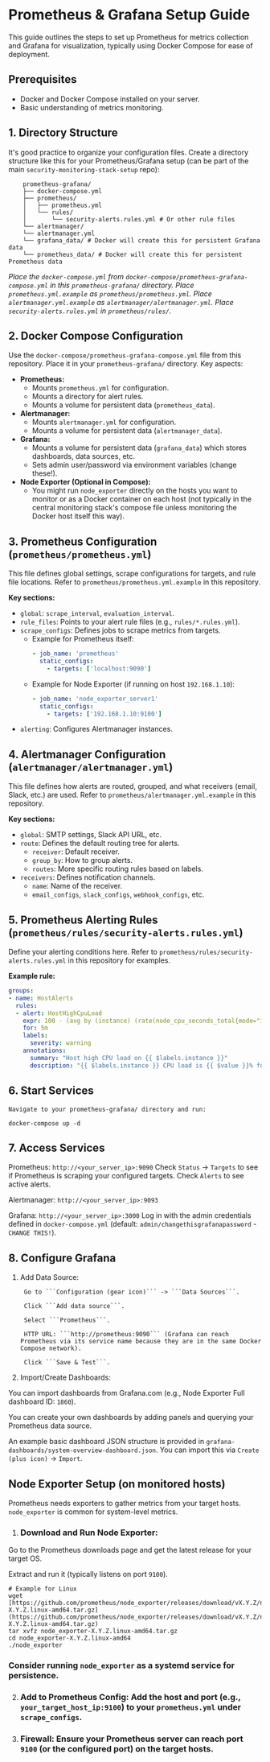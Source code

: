 # Prometheus & Grafana Setup Guide

This guide outlines the steps to set up Prometheus for metrics collection and Grafana for visualization, typically using Docker Compose for ease of deployment.

## Prerequisites

* Docker and Docker Compose installed on your server.
* Basic understanding of metrics monitoring.

## 1. Directory Structure

It's good practice to organize your configuration files. Create a directory structure like this for your Prometheus/Grafana setup (can be part of the main `security-monitoring-stack-setup` repo):

```
	prometheus-grafana/
	├── docker-compose.yml
	├── prometheus/
	│   ├── prometheus.yml
	│   └── rules/
	│       └── security-alerts.rules.yml # Or other rule files
	└── alertmanager/
	└──	alertmanager.yml
	└── grafana_data/ # Docker will create this for persistent Grafana data
	└── prometheus_data/ # Docker will create this for persistent Prometheus data
```

*Place the `docker-compose.yml` from `docker-compose/prometheus-grafana-compose.yml` in this `prometheus-grafana/` directory.*
*Place `prometheus.yml.example` as `prometheus/prometheus.yml`.*
*Place `alertmanager.yml.example` as `alertmanager/alertmanager.yml`.*
*Place `security-alerts.rules.yml` in `prometheus/rules/`.*

## 2. Docker Compose Configuration

Use the `docker-compose/prometheus-grafana-compose.yml` file from this repository. Place it in your `prometheus-grafana/` directory. Key aspects:

* **Prometheus:**
    * Mounts `prometheus.yml` for configuration.
    * Mounts a directory for alert rules.
    * Mounts a volume for persistent data (`prometheus_data`).
* **Alertmanager:**
    * Mounts `alertmanager.yml` for configuration.
    * Mounts a volume for persistent data (`alertmanager_data`).
* **Grafana:**
    * Mounts a volume for persistent data (`grafana_data`) which stores dashboards, data sources, etc.
    * Sets admin user/password via environment variables (change these!).
* **Node Exporter (Optional in Compose):**
    * You might run `node_exporter` directly on the hosts you want to monitor or as a Docker container on each host (not typically in the central monitoring stack's compose file unless monitoring the Docker host itself this way).

## 3. Prometheus Configuration (`prometheus/prometheus.yml`)

This file defines global settings, scrape configurations for targets, and rule file locations.
Refer to `prometheus/prometheus.yml.example` in this repository.

**Key sections:**
* `global`: `scrape_interval`, `evaluation_interval`.
* `rule_files`: Points to your alert rule files (e.g., `rules/*.rules.yml`).
* `scrape_configs`: Defines jobs to scrape metrics from targets.
    * Example for Prometheus itself:
      ```yaml
      - job_name: 'prometheus'
        static_configs:
          - targets: ['localhost:9090']
      ```
    * Example for Node Exporter (if running on host `192.168.1.10`):
      ```yaml
      - job_name: 'node_exporter_server1'
        static_configs:
          - targets: ['192.168.1.10:9100']
      ```
* `alerting`: Configures Alertmanager instances.

## 4. Alertmanager Configuration (`alertmanager/alertmanager.yml`)

This file defines how alerts are routed, grouped, and what receivers (email, Slack, etc.) are used.
Refer to `prometheus/alertmanager.yml.example` in this repository.

**Key sections:**
* `global`: SMTP settings, Slack API URL, etc.
* `route`: Defines the default routing tree for alerts.
    * `receiver`: Default receiver.
    * `group_by`: How to group alerts.
    * `routes`: More specific routing rules based on labels.
* `receivers`: Defines notification channels.
    * `name`: Name of the receiver.
    * `email_configs`, `slack_configs`, `webhook_configs`, etc.

## 5. Prometheus Alerting Rules (`prometheus/rules/security-alerts.rules.yml`)

Define your alerting conditions here.
Refer to `prometheus/rules/security-alerts.rules.yml` in this repository for examples.

**Example rule:**
```yaml
groups:
- name: HostAlerts
  rules:
  - alert: HostHighCpuLoad
    expr: 100 - (avg by (instance) (rate(node_cpu_seconds_total{mode="idle"}[5m])) * 100) > 80
    for: 5m
    labels:
      severity: warning
    annotations:
      summary: "Host high CPU load on {{ $labels.instance }}"
      description: "{{ $labels.instance }} CPU load is {{ $value }}% for the last 5 minutes."
```


## 6. Start Services

	Navigate to your prometheus-grafana/ directory and run:
```
docker-compose up -d
```

## 7. Access Services

Prometheus: ```http://<your_server_ip>:9090```
		Check ```Status``` -> ```Targets``` to see if Prometheus is scraping your configured targets.
		Check ```Alerts``` to see active alerts.

Alertmanager: ```http://<your_server_ip>:9093```

Grafana: ```http://<your_server_ip>:3000```
		Log in with the admin credentials defined in ```docker-compose.yml``` (default: ```admin/changethisgrafanapassword``` - ```CHANGE THIS!```).



## 8. Configure Grafana

1. Add Data Source:

		Go to ```Configuration (gear icon)``` -> ```Data Sources```.

		Click ```Add data source```.

		Select ```Prometheus```.

		HTTP URL: ```http://prometheus:9090``` (Grafana can reach Prometheus via its service name because they are in the same Docker Compose network).

    	Click ```Save & Test```.



2. Import/Create Dashboards:

You can import dashboards from Grafana.com (e.g., Node Exporter Full dashboard ID: ```1860```).

You can create your own dashboards by adding panels and querying your Prometheus data source.

An example basic dashboard JSON structure is provided in ```grafana-dashboards/system-overview-dashboard.json```. You can import this via ```Create (plus icon)``` -> ```Import```.


## Node Exporter Setup (on monitored hosts)

Prometheus needs exporters to gather metrics from your target hosts. ```node_exporter``` is common for system-level metrics.

1. ### Download and Run Node Exporter:
Go to the Prometheus downloads page and get the latest release for your target OS.

Extract and run it (typically listens on port ```9100```).

```
# Example for Linux
wget [https://github.com/prometheus/node_exporter/releases/download/vX.Y.Z/node_exporter-X.Y.Z.linux-amd64.tar.gz](https://github.com/prometheus/node_exporter/releases/download/vX.Y.Z/node_exporter-X.Y.Z.linux-amd64.tar.gz)
tar xvfz node_exporter-X.Y.Z.linux-amd64.tar.gz
cd node_exporter-X.Y.Z.linux-amd64
./node_exporter
```

  ### Consider running ```node_exporter``` as a systemd service for persistence.


2. ### Add to Prometheus Config: Add the host and port (e.g., ```your_target_host_ip:9100```) to your ```prometheus.yml``` under ```scrape_configs```.

3. ### Firewall: Ensure your Prometheus server can reach port ```9100``` (or the configured port) on the target hosts.
